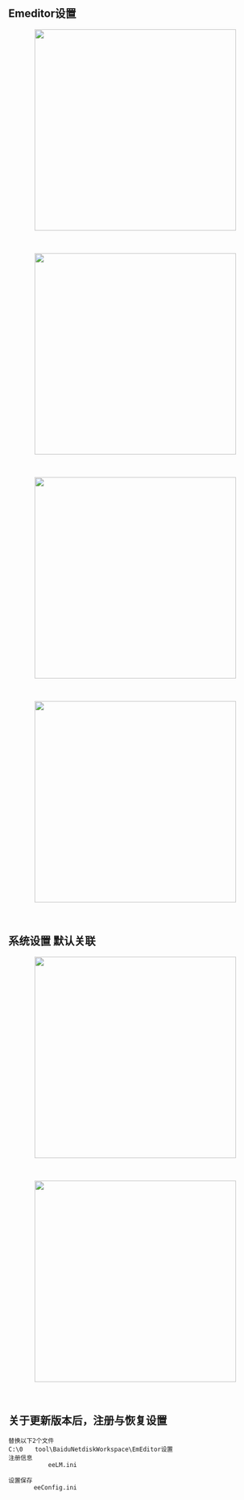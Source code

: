 ## Emeditor设置

<p align="center"><img src="https://cdn.jsdelivr.net/gh/zb9678/img@main/im7/03.07:16:44:31.png" style="width:400px;"></p><br>

<p align="center"><img src="https://cdn.jsdelivr.net/gh/zb9678/img@main/im7/03.07:16:45:42.png" style="width:400px;"></p><br>

<p align="center"><img src="https://cdn.jsdelivr.net/gh/zb9678/img@main/im7/03.07:16:46:23.png" style="width:400px;"></p><br>

<p align="center"><img src="https://cdn.jsdelivr.net/gh/zb9678/img@main/im7/03.07:16:47:18.png" style="width:400px;"></p><br>

##   系统设置 默认关联

<p align="center"><img src="https://cdn.jsdelivr.net/gh/zb9678/img@main/im7/03.07:16:50:29.png" style="width:400px;"></p><br>

<p align="center"><img src="https://cdn.jsdelivr.net/gh/zb9678/img@main/im7/03.07:16:51:07.png" style="width:400px;"></p><br>

## 关于更新版本后，注册与恢复设置

```
替换以下2个文件
C:\0　　tool\BaiduNetdiskWorkspace\EmEditor设置
注册信息
           eeLM.ini

设置保存
       eeConfig.ini
```